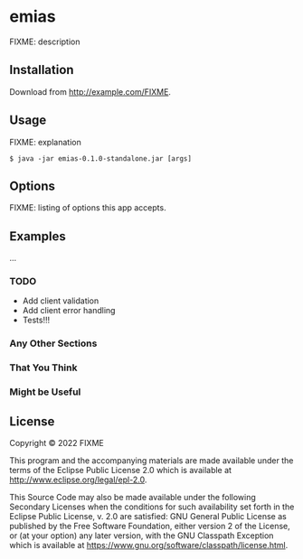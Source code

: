 # emias

FIXME: description

## Installation

Download from http://example.com/FIXME.

## Usage

FIXME: explanation

    $ java -jar emias-0.1.0-standalone.jar [args]

## Options

FIXME: listing of options this app accepts.

## Examples

...

### TODO
- Add client validation
- Add client error handling
- Tests!!!

### Any Other Sections
### That You Think
### Might be Useful

## License

Copyright © 2022 FIXME

This program and the accompanying materials are made available under the
terms of the Eclipse Public License 2.0 which is available at
http://www.eclipse.org/legal/epl-2.0.

This Source Code may also be made available under the following Secondary
Licenses when the conditions for such availability set forth in the Eclipse
Public License, v. 2.0 are satisfied: GNU General Public License as published by
the Free Software Foundation, either version 2 of the License, or (at your
option) any later version, with the GNU Classpath Exception which is available
at https://www.gnu.org/software/classpath/license.html.
